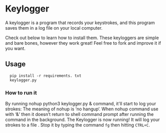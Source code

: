 # Keylogger

A keylogger is a program that records your keystrokes, and this program saves them in a log file on your local computer.

Check out below to learn how to install them. These keyloggers are simple and bare bones, however they work great! Feel free to fork and improve it if you want.

## Usage
```
  pip install -r requirements. txt
  keylogger.py
```

### How to run it

By running nohup python3 keylogger.py & command, it'll start to log your strokes: The meaning of nohup is ‘no hangup‘. When nohup command use with ‘&’ then it doesn’t return to shell command prompt after running the command in the background.
The Keylogger is now running! It will log your strokes to a file . Stop it by typing the command ```fg``` then hitting ```CTRL+C```.
